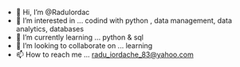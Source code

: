 - 👋 Hi, I’m @RaduIordac
- 👀 I’m interested in ... codind with python , data management, data analytics, databases
- 🌱 I’m currently learning ... python & sql
- 💞️ I’m looking to collaborate on ... learning
- 📫 How to reach me ... radu_iordache_83@yahoo.com

<!---
RaduIordac/RaduIordac is a ✨ special ✨ repository because its `README.md` (this file) appears on your GitHub profile.
You can click the Preview link to take a look at your changes.
--->
